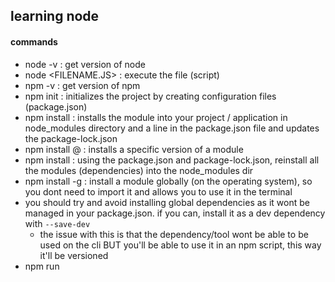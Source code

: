 ## learning node

#### commands
- node -v             : get version of node
- node <FILENAME.JS>  : execute the file (script)
- npm -v              : get version of npm
- npm init            : initializes the project by creating configuration files (package.json)
- npm install <MODULE> : installs the module into your project / application in node_modules directory and a line in the package.json file and updates the package-lock.json
- npm install <MODULE>@<VERSION> : installs a specific version of a module
- npm install         : using the package.json and package-lock.json, reinstall all the modules (dependencies) into the node_modules dir
- npm install -g <MODULE> : install a module globally (on the operating system), so you dont need to import it and allows you to use it in the terminal
- you should try and avoid installing global dependencies as it wont be managed in your package.json. if you can, install it as a dev dependency with `--save-dev`
  - the issue with this is that the dependency/tool wont be able to be used on the cli BUT you'll be able to use it in an npm script, this way it'll be versioned
- npm run <script command> : run a script defined in the package.json file
- nvm ...             : change the version of node

#### modules
- validator : validates a number of things, emails, jwt, url's etc
- nodemon <FILENAME.JS> : wrapper tool around node used to restart node when files are changed, the FILENAME.js is a file it watches for changes
  - you can add the `-e` flag to the end with a comma seperated list of file extensions to look out for changes too e.g. `nodemon src/app.js -e js,hbs`
- yargs : helper module that parses command line arguments. makes arguments available via `yargs.argv`
  - also adds --help command line option to the app
  - also allows you to easily configure command line options for your app
- custom module : in order for the application to access anything in the custom module, you will need to export it
- path: a core node js that allows you to manipulate directory paths
  - `const path = require('path')`
  - `path.join('/x/y/z', '..')` join allows you to provide a path and manipulate it, so in this case the abs path is used then we go up a directory to the y directory, so `/x/y` is returned
- Handlebars: template engine that allows the creation of dynamic web pages
  - don't use handlebars directly when working on an express/node.js system
  - instead use `hbs` which uses handlebars but does the integration
  - install using `npm i hbs`


#### Typescript
- npm install -g typescript  : install typescript globally to use its tools (`tsc` and `tsserver`). if you dont want to install it globally, you can run it from node_modules `./node_modules/.bin/tsc --init`
- npm install -D typescript  : install typescript as a dev dependency to a node project
- npm install -D tslint      : install linting
- npm install -D @types/<MODULE> : install the types of the module, usually do this after installing the module itself with `npm -i <MODULE>`
- tsconfig.json         : ts configuration file containing compiler options, typically contains the following (it can also be generated using `tsc --init` https://www.typescriptlang.org/docs/handbook/compiler-options.html)
```json
{
  "compilerOptions": {
    "module": "commonjs",
    "esModuleInterop": true,
    "target": "es6",
    "moduleResolution": "node",
    "sourceMap": true,
    "outDir": "dist"
  },
  "lib": ["es2015"]
}
```
- a `src` directory with `*.ts` files need to be in there
- to compile you can use `tsc`
  - you can also use watch mode to recompile whenever theres a change `tsc -w`
- chai and mocha are unit test frameworks
- ts-node is an execution and REPL for typescript in node js


#### package.json
- ~<VERSION> : will allow for packages to be updated by patch version only e.g. ~1.1.1 will go to a max of 1.2.0
- ^<VERSION> : will allow for packages to be updates by minor version only e.g. ^1.1.1 will go to a maz of 2.0.0

- console and process are 2 global variables available to node applications. Process provides a lot of functionality like command line args
- browsers also have global variables such as window and document

- when installing node, you automatically install npm (node package manager too)
- to use modules from npm, you first need to initialize npm in the project, then install the modules
- look in npmjs.com to search for node modules to use. this is like maven central
- when installing modules, the package.json is updated to state the version thats installed
  - the package-lock.json file is also updated to lock the versions, where from and sha hash
  - the actual module is installed into the node_modules directory
  - you should not touch the lock or modules directory manually
- There are 3 types of modules.
  - core modules provided by the node platform
    - These modules are documented on the main site
    - Can be imported using the name (string) of the module, look at the documentation for the proper name and usage e.g. `require('fs')`
  - custom modules that you write
    - These modules are imported using a string that is a relative path to your file. e.g. `require('./custom.js')`
  - third party modules from npm
    - once installed these are imported into a file like a core module

```javascript
const fs = require('fs') //core module
const custom = require('./my-custom.fs') //a custom module
const validator = require('validator') //a third party module install via npm

fs.writeFileSync('myFile.json', 'string content')....
const dataBuffer = fs.readFileSync('myFile.json')
custom.customerfunction(...)

validator...
```



- process.argv contains an array of command line arguments

```javascript
console.log(process.argv)
```

#### Saving data
- to convert an object to a string use `JSON.stringify(object)`
- to convert a json string into an object use `JSON.parse(string)`


#### Debugging
- There are a number of ways to debug applications
  - using `console.log()`
  - using `debugger` keyword that works with chrome, you'll need to add the `inspect` option to the node command to enable it `node inspect app.js ...`
    - this will pause the app at the point where `debugger` is written
    - to then attach to the app, in chrome, goto: `chrome://inspect` then select the correct target
    - when using this method, don't forget to add the workspace in the inspect work panel to get the source in the browser
    - if you play through the debugger and want to run it again, just run the command `restart` in the terminal, this creates a new remote target to inspect

#### Node internals
- Just like Java, node.js applications have call stacks that stacks function calls
- remember that anonymous functions will be placed on the stack too

#### Misc
- A simple node module called `request` can be used to make http requests
  - it takes an config object for the request
  - also takes a callback function that runs after the request is made
  - callback function has an error object as a first param and response as second
  - network related errors will populate the error obj
  - server/client or 500x/400x lvl errors will not populate error obj but rather the response obj
- You don't need to use the `request` module to do http, you can use the ootb HTTP and HTTPS modules from node
  - `const https = require('https')`
```javascript
const request = require('request')

request({url: 'the url', json: true}, (error, response) => {
  console.log(resonse.body)
})
```

- creating your own functions with callbacks is easy, remember, in JS functions are a first class citizen, meaning they can be passed around just like variables/objects
  - you define a function with a callback just like a function with variables, the arguments can be functions
  - within your function, you just trigger your argument function with brackets

```javascript

const myFunctionWithCallback = function(aVariable, callbackFunc) {

}

myFunctionWithCallback(10, (result) => {
  console.log("the result from the function call is: " + result)
})
```

#### Web server

- express is the go to web framework
- install express with `npm install express`
- import the express function with `const express = require('express')`
  - create an express obj with `const app = express()`
  - this object can be called with various methods to setup routes and related functions
  - e.g. `app.get('', (req, res) => { res.send('hello')})` this maps a function to the root and returns "hello" as a response
  - the `send` function will automatically encode the string to html if its html (so tags won't be shown in the browser as plain text)
  - the `send` function can also take json objects to respond with json
  - You can only use `send` once per route, more than once will result in multiple headers error, so ensure you only send a repsonse once
  - to start express with the configured routes `app.listen(3000)` to listen on port 3000
  - you can also provide a callback function to listen that will run when the server starts
  - express initializes a number of variables, they are:
    - `__dirname`: which provides the absolute path of the current script
    - `__filename`: provides the file name with the absolute path
  - express allows you to respond with an entire directory if you wish
    - to do this, you will need to provide express with the absolute path of the directory
- To customise express, you can use the `app.use()` method.
  - it does many things, but one thing it can do is setup a directory to serve static files from `app.use(express.static('/full path'))`
- Handlebars
  - once installed, you need to config express to use it with `app.set('view engine', 'hbs')`
    - the `set()` method sets configuration for express
    - you do this straight after creating the app and before confiing any paths
  - hbs expects things to be in certain locations
    - so the templates need to live in a directory called `views` in the root of the project
  - view templates have the `.hbs` extension
  - to return a dynamic template, you need to have a route that returns a rendered template, you use `res.render('<template_name>')` to do that
  - use `render()` second arg to provide an object with properties for the template to render `res.render('index', {title: 'my index'})`
  - you get access to the object attributes in the dynamic template by using the handlebars syntax `{{attribute}}`
  - handlebar partials give you the ability to create components that you can share between pages, a good use case would be headers and footers
    - you'll need to import the hbs module to do this `const hbs = require('hbs')`
    - you should have the paritials separate from the view templates
    - partials have an `.hbs` extension
    - they are not a full page, so no need the while `<html>` tag just the component content
    - to use a partial, use the syntax `{{>partial_name_with_no_ext}}`
  - if you want to change the directory where the dynamic templates are stored, you set the `views` property `apps.set('views', DIRECTORY_STRING)` (you can use the path.join and __dirname)
  - to look at the properties that are avaliable to change for express, look at the documentation for the `set` function on `app`
  - to create links between pages, just use the `a href` to point to the mapping
- Generic error pages
  - express support wild card paths with `*`, these need to be placed after all the other routes
  - this works because page matching works top to bottom, matching on static files, the configured routes then the last, catch all wildcard
  - you can use wildcard within a route, so `/help/*` will match on any page prepended with `/help`
  - request params can be accessed via the `request.query` object

```javascript

app.get('reoute...', (req, res) => {
  console.log(req.query) //prints out all query params as a json obj
})
```

#### Heroku
- `heroku keys:add` : add and upload ssh keys
- `heroku apps:create <project_name>` : create a new app project in heroku, this returns a url for the app and a repo location. If you run this in your git proj dir, it also adds a remote repo with the url

- You need to have a `start` script in your package.json in order for heroku to run the app
- `start` needs to have the run command, something like `node src/app.js`
- heroku runs your app on a dynamic port, this means that if your app binds to a specific port, you need to make a change to use the dynamic port which is set as an environment variable

```javascript
const port = process.env.PORT || 3000  //PORT is what heroku sets, if this is not set (like when running locally), then use port 3000 by default

app.listen(port, () => { console.log("app now running on port", port) })
```

- any requests made in JS that call a local service should not use an absolute path but a relative one